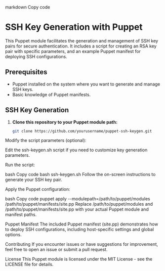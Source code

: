 markdown
Copy code
# SSH Key Generation with Puppet

This Puppet module facilitates the generation and management of SSH key pairs for secure authentication. It includes a script for creating an RSA key pair with specific parameters, and an example Puppet manifest for deploying SSH configurations.

## Prerequisites

- Puppet installed on the system where you want to generate and manage SSH keys.
- Basic knowledge of Puppet manifests.

## SSH Key Generation

1. **Clone this repository to your Puppet module path:**

   ```bash
   git clone https://github.com/yourusername/puppet-ssh-keygen.git
Modify the script parameters (optional):

Edit the ssh-keygen.sh script if you need to customize key generation parameters.

Run the script:

bash
Copy code
bash ssh-keygen.sh
Follow the on-screen instructions to generate your SSH key pair.

Apply the Puppet configuration:

bash
Copy code
puppet apply --modulepath=/path/to/puppet/modules /path/to/puppet/manifests/site.pp
Replace /path/to/puppet/modules and /path/to/puppet/manifests/site.pp with your actual Puppet module and manifest paths.

Puppet Manifest
The included Puppet manifest (site.pp) demonstrates how to deploy SSH configurations, including host-specific settings and global options.

Contributing
If you encounter issues or have suggestions for improvement, feel free to open an issue or submit a pull request.

License
This Puppet module is licensed under the MIT License - see the LICENSE file for details.
